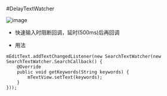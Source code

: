 #DelayTextWatcher


![image](https://github.com/palmyer/DelayTextWatcher/blob/master/20190506_113426.gif)

- 快速输入时阻断回调，延时(500ms)后再回调

- 用法

```aidl
mEditText.addTextChangedListener(new SearchTextWatcher(new SearchTextWatcher.SearchCallback() {
    @Override
    public void getKeywords(String keywords) {
        mTextView.setText(keywords);
    }
}));
```
